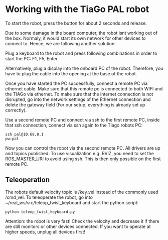# Working with the TiaGo PAL robot
To start the robot, press the button for about 2 seconds and release. 

Due to some damage in the board computer, the robot isnt working out of the box. Normaly, it would start its own network for other devices to connect to. 
Hence, we are following another solution:

Plug a keyboard to the robot and press following combinations in order to start the PC: F1, F5, Enter.


Alternatively, plug a display into the onboard PC of the robot. Therefore, you have to plug the cable into the opening at the base of the robot. 


Once you have started the PC successfully, connect a remote PC via ethernet cable. Make sure that this remote pc is connected to both WIFI and the TIAGo via ethernet.
To make sure that the internet connection is not disrupted, go into the network settings of the Ethernet connection and delete the gateway field (For our setup,
everything is already set up correctly).


Use a second remote PC and connect via ssh to the first remote PC, inside that ssh connection, connect via ssh again to the Tiago robots PC:

```
ssh pal@10.68.0.1
pw:pal
```

Now you can control the robot via the second remote PC. All drivers are up and topics published. 
To use visualization e.g. RVIZ, you need to set the ROS_MASTER_URI to avoid using ssh. This is then only possible on the first remote PC. 

## Teleoperation
The robots default velocity topic is /key_vel instead of the commonly used /cmd_vel. To teleoperate the robot,
go into ~/real_ws/src/teleop_twist_keyboard and start the python script:

    python teleop_twist_keyboard.py
    
Attention: the robot is very fast! Check the velocity and decrease it if there are still monitors or other devices connected. If you want to operate at higher speeds, unplug all devices first!

